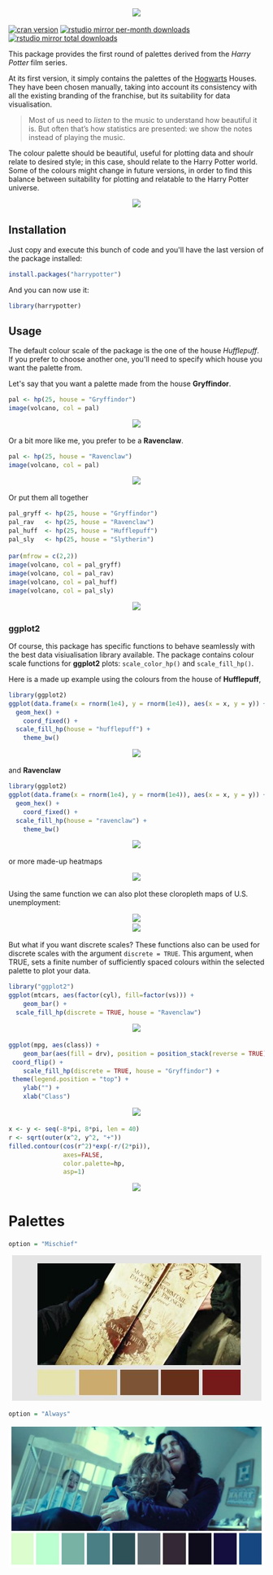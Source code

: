 
<center><img src="https://raw.githubusercontent.com/aljrico/aljrico.github.io/master/_posts/images/hogwarts-houses.png"></center>


[![cran version](http://www.r-pkg.org/badges/version/harrypotter)](https://cran.r-project.org/package=harrypotter)
[![rstudio mirror per-month downloads](http://cranlogs.r-pkg.org/badges/harrypotter)](https://github.com/metacran/cranlogs.app)
[![rstudio mirror total downloads](http://cranlogs.r-pkg.org/badges/grand-total/harrypotter?color=yellowgreen)](https://github.com/metacran/cranlogs.app)

This package provides the first round of palettes derived from the *Harry Potter* film series.

At its first version, it simply contains the palettes of the [Hogwarts](https://en.wikipedia.org/wiki/Hogwarts) Houses. They have been chosen manually, taking into account its consistency with all the existing branding of the franchise, but its suitability for data visualisation. 

> Most of us need to _listen_ to the music to understand how beautiful it is. But often that’s how statistics are presented: we show the notes instead of playing the music.

The colour palette should be beautiful, useful for plotting data and shoulr relate to desired style; in this case, should relate to the Harry Potter world. Some of the colours might change in future versions, in order to find this balance between suitability for plotting and relatable to the Harry Potter universe.

<center><img src="https://raw.githubusercontent.com/aljrico/aljrico.github.io/master/_posts/images/show_scales2-1.png" ></center>




Installation
-------------

Just copy and execute this bunch of code and you'll have the last version of the package installed:


```r
install.packages("harrypotter")
```

And you can now use it:


```r
library(harrypotter)
```

Usage
-----

The default colour scale of the package is the one of the house *Hufflepuff*. If you prefer to choose another one, you'll need to specify which house you want the palette from.

Let's say that you want a palette made from the house **Gryffindor**.


```r
pal <- hp(25, house = "Gryffindor")
image(volcano, col = pal)
```

<center><img src="https://raw.githubusercontent.com/aljrico/aljrico.github.io/master/_posts/images/unnamed-chunk-3-1.png" ></center>

Or a bit more like me, you prefer to be a **Ravenclaw**.


```r
pal <- hp(25, house = "Ravenclaw")
image(volcano, col = pal)
```

<center><img src="https://raw.githubusercontent.com/aljrico/aljrico.github.io/master/_posts/images/unnamed-chunk-4-1.png" ></center>

Or put them all together


```r
pal_gryff <- hp(25, house = "Gryffindor")
pal_rav   <- hp(25, house = "Ravenclaw")
pal_huff  <- hp(25, house = "Hufflepuff")
pal_sly   <- hp(25, house = "Slytherin")

par(mfrow = c(2,2))
image(volcano, col = pal_gryff)
image(volcano, col = pal_rav)
image(volcano, col = pal_huff)
image(volcano, col = pal_sly)
```

<center><img src="https://raw.githubusercontent.com/aljrico/aljrico.github.io/master/_posts/images/unnamed-chunk-5-1.png" ></center>

### ggplot2

Of course, this package has specific functions to behave seamlessly with the best data visiualisation library available. 
The package contains colour scale functions for **ggplot2** plots: `scale_color_hp()` and `scale_fill_hp()`.


Here is a made up example using the colours from the house of **Hufflepuff**,


```r
library(ggplot2)
ggplot(data.frame(x = rnorm(1e4), y = rnorm(1e4)), aes(x = x, y = y)) +
  geom_hex() + 
	coord_fixed() +
  scale_fill_hp(house = "hufflepuff") + 
	theme_bw()
```

<center><img src="https://raw.githubusercontent.com/aljrico/aljrico.github.io/master/_posts/images/unnamed-chunk-6-1.png" ></center>

and **Ravenclaw**


```r
library(ggplot2)
ggplot(data.frame(x = rnorm(1e4), y = rnorm(1e4)), aes(x = x, y = y)) +
  geom_hex() + 
	coord_fixed() +
  scale_fill_hp(house = "ravenclaw") + 
	theme_bw()
```

<center><img src="https://raw.githubusercontent.com/aljrico/aljrico.github.io/master/_posts/images/unnamed-chunk-7-1.png" ></center>


or more made-up heatmaps

<center><img src="https://raw.githubusercontent.com/aljrico/aljrico.github.io/master/_posts/images/unnamed-chunk-8-1.png" ></center>


Using the same function we can also plot these cloropleth maps of U.S. unemployment:

<center><img src="https://raw.githubusercontent.com/aljrico/aljrico.github.io/master/_posts/images/ggplot2-1.png" ></center>

<center><img src="https://raw.githubusercontent.com/aljrico/aljrico.github.io/master/_posts/images/ggplot2-2.png" ></center>



But what if you want discrete scales? These functions also can be used for discrete scales with the argument `discrete = TRUE`. This argument, when TRUE, sets a finite number of sufficiently spaced colours within the selected palette to plot your data.


```r
library("ggplot2")
ggplot(mtcars, aes(factor(cyl), fill=factor(vs))) +  
	geom_bar() +
  scale_fill_hp(discrete = TRUE, house = "Ravenclaw")
```

<center><img src="https://raw.githubusercontent.com/aljrico/aljrico.github.io/master/_posts/images/unnamed-chunk-9-1.png" ></center>


```r
ggplot(mpg, aes(class)) +
	geom_bar(aes(fill = drv), position = position_stack(reverse = TRUE)) +
 coord_flip() +
	scale_fill_hp(discrete = TRUE, house = "Gryffindor") +
 theme(legend.position = "top") +
	ylab("") +
	xlab("Class")
```

<center><img src="https://raw.githubusercontent.com/aljrico/aljrico.github.io/master/_posts/images/unnamed-chunk-10-1.png" ></center>




```r
x <- y <- seq(-8*pi, 8*pi, len = 40)
r <- sqrt(outer(x^2, y^2, "+"))
filled.contour(cos(r^2)*exp(-r/(2*pi)), 
               axes=FALSE,
               color.palette=hp,
               asp=1)
```

<center><img src="https://raw.githubusercontent.com/aljrico/aljrico.github.io/master/_posts/images/unnamed-chunk-11-1.png" ></center>

# Palettes

```r
option = "Mischief"
```
<center><img src="https://raw.githubusercontent.com/aljrico/harrypotter/master/readme_raw_files/palettes/mischief.jpg" ></center>

```r
option = "Always"
```

<center><img src="https://raw.githubusercontent.com/aljrico/harrypotter/master/readme_raw_files/palettes/always.jpg" ></center>